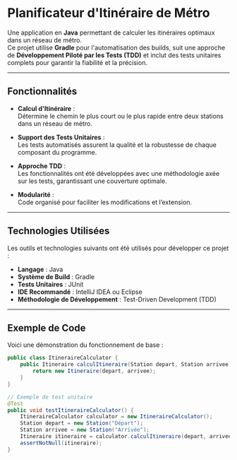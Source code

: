 # Planificateur d'Itinéraire de Métro  

Une application en **Java** permettant de calculer les itinéraires optimaux dans un réseau de métro.  
Ce projet utilise **Gradle** pour l'automatisation des builds, suit une approche de **Développement Piloté par les Tests (TDD)** et inclut des tests unitaires complets pour garantir la fiabilité et la précision.

---

## Fonctionnalités  

- **Calcul d'Itinéraire** :  
  Détermine le chemin le plus court ou le plus rapide entre deux stations dans un réseau de métro.  

- **Support des Tests Unitaires** :  
  Les tests automatisés assurent la qualité et la robustesse de chaque composant du programme.  

- **Approche TDD** :  
  Les fonctionnalités ont été développées avec une méthodologie axée sur les tests, garantissant une couverture optimale.  

- **Modularité** :  
  Code organisé pour faciliter les modifications et l’extension.  

---

## Technologies Utilisées  

Les outils et technologies suivants ont été utilisés pour développer ce projet :  

- **Langage** : Java  
- **Système de Build** : Gradle  
- **Tests Unitaires** : JUnit  
- **IDE Recommandé** : IntelliJ IDEA ou Eclipse  
- **Méthodologie de Développement** : Test-Driven Development (TDD)  

---

## Exemple de Code  

Voici une démonstration du fonctionnement de base :  

```java
public class ItineraireCalculator {
    public Itineraire calculItineraire(Station depart, Station arrivee) {
        return new Itineraire(depart, arrivee);
    }
}

// Exemple de test unitaire
@Test
public void testItineraireCalculator() {
    ItineraireCalculator calculator = new ItineraireCalculator();
    Station depart = new Station("Départ");
    Station arrivee = new Station("Arrivée");
    Itineraire itineraire = calculator.calculItineraire(depart, arrivee);
    assertNotNull(itineraire);
}
